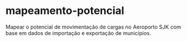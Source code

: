 # mapeamento-potencial
Mapear o potencial de movimentação de cargas no Aeroporto SJK com base em dados de importação e exportação de municípios.
